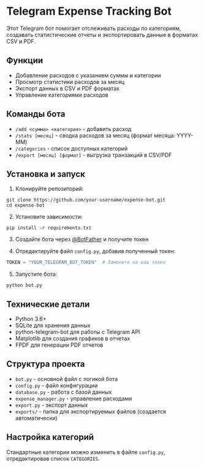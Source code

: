# Telegram Expense Tracking Bot

Этот Telegram бот помогает отслеживать расходы по категориям, создавать статистические отчеты и экспортировать данные в форматах CSV и PDF.

## Функции

- Добавление расходов с указанием суммы и категории
- Просмотр статистики расходов за месяц 
- Экспорт данных в CSV и PDF форматах
- Управление категориями расходов

## Команды бота

- `/add <сумма> <категория>` - добавить расход
- `/stats [месяц]` - сводка расходов за месяц (формат месяца: YYYY-MM)
- `/categories` - список доступных категорий
- `/export [месяц] [формат]` - выгрузка транзакций в CSV/PDF

## Установка и запуск

1. Клонируйте репозиторий:

```
git clone https://github.com/your-username/expense-bot.git
cd expense-bot
```

2. Установите зависимости:

```
pip install -r requirements.txt
```

3. Создайте бота через [@BotFather](https://t.me/BotFather) и получите токен

4. Отредактируйте файл `config.py`, добавив полученный токен:

```python
TOKEN = "YOUR_TELEGRAM_BOT_TOKEN"  # Замените на ваш токен
```

5. Запустите бота:

```
python bot.py
```

## Технические детали

- Python 3.6+ 
- SQLite для хранения данных
- python-telegram-bot для работы с Telegram API
- Matplotlib для создания графиков в отчетах
- FPDF для генерации PDF отчетов

## Структура проекта

- `bot.py` - основной файл с логикой бота
- `config.py` - файл конфигурации
- `database.py` - работа с базой данных
- `expense_manager.py` - управление расходами
- `export.py` - экспорт данных
- `exports/` - папка для экспортируемых файлов (создается автоматически)

## Настройка категорий

Стандартные категории можно изменить в файле `config.py`, отредактировав список `CATEGORIES`. 